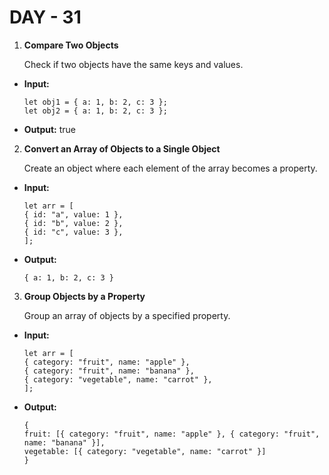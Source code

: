 # DAY - 31

1. **Compare Two Objects**

   Check if two objects have the same keys and values.

- **Input:**

  ```
  let obj1 = { a: 1, b: 2, c: 3 };
  let obj2 = { a: 1, b: 2, c: 3 };
  ```

- **Output:** true

2. **Convert an Array of Objects to a Single Object**

   Create an object where each element of the array becomes a property.

- **Input:**

  ```
  let arr = [
  { id: "a", value: 1 },
  { id: "b", value: 2 },
  { id: "c", value: 3 },
  ];
  ```

- **Output:**

  ```
  { a: 1, b: 2, c: 3 }
  ```

3. **Group Objects by a Property**

   Group an array of objects by a specified property.

- **Input:**

  ```
  let arr = [
  { category: "fruit", name: "apple" },
  { category: "fruit", name: "banana" },
  { category: "vegetable", name: "carrot" },
  ];
  ```

- **Output:**

  ```
  {
  fruit: [{ category: "fruit", name: "apple" }, { category: "fruit", name: "banana" }],
  vegetable: [{ category: "vegetable", name: "carrot" }]
  }
  ```
